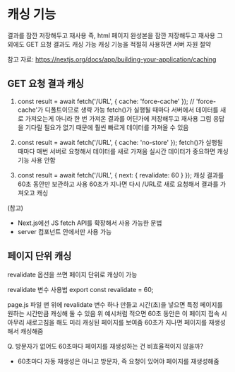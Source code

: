 # 캐싱 기능

결과를 잠깐 저장해두고 재사용
즉, html 페이지 완성본을 잠깐 저장해두고 재사용
그 외에도 GET 요청 결과도 캐싱 가능
캐싱 기능을 적절히 사용하면 서버 자원 절약

참고 자료: https://nextjs.org/docs/app/building-your-application/caching

## GET 요청 결과 캐싱

1. const result = await fetch('/URL', { cache: 'force-cache' }); // 'force-cache'가 디폴트이므로 생략 가능
   fetch()가 실행될 때마다 서버에서 데이터를 새로 가져오는게 아니라
   한 번 가져온 결과를 어딘가에 저장해두고 재사용
   그럼 응답을 기다릴 필요가 없기 때문에 훨씬 빠르게 데이터를 가져올 수 있음

2. const result = await fetch('/URL', { cache: 'no-store' });
   fetch()가 실행될 때마다 매번 서버로 요청해서 데이터를 새로 가져옴
   실시간 데이터가 중요하면 캐싱 기능 사용 안함

3. const result = await fetch('/URL', { next: { revalidate: 60 } });
   캐싱 결과를 60초 동안만 보관하고 사용
   60초가 지나면 다시 /URL로 새로 요청해서 결과를 가져오고 캐싱

(참고)

- Next.js에선 JS fetch API를 확장해서 사용 가능한 문법
- server 컴포넌트 안에서만 사용 가능

## 페이지 단위 캐싱

revalidate 옵션을 쓰면 페이지 단위로 캐싱이 가능

revalidate 변수 사용법
export const revalidate = 60;

page.js 파일 맨 위에 revalidate 변수 하나 만들고 시간(초)을 넣으면
특정 페이지를 원하는 시간만큼 캐싱해 둘 수 있음
위 예시처럼 적으면 60초 동안은 이 페이지 접속 시 아무리 새로고침을 해도 미리 캐싱된 페이지를 보여줌
60초가 지나면 페이지를 재생성해서 캐싱해줌

Q. 방문자가 없어도 60초마다 페이지를 재생성하는 건 비효율적이지 않을까?

- 60초마다 자동 재생성은 아니고 방문자, 즉 요청이 있어야 페이지를 재생성해줌
